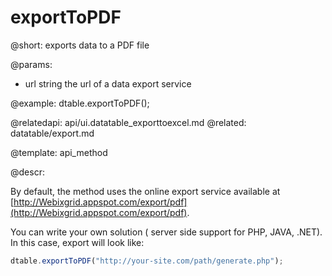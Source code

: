 exportToPDF
=============

@short: exports data to a PDF file


@params:
* url	string		the url of a data export service

@example:
dtable.exportToPDF();

@relatedapi:
	api/ui.datatable_exporttoexcel.md
@related:
	datatable/export.md

@template:	api_method
	
@descr:

By default, the method uses the online export service available at  [http://Webixgrid.appspot.com/export/pdf](http://Webixgrid.appspot.com/export/pdf).

You can write your own solution ( server side support for PHP, JAVA, .NET). In this case, export will look like:

~~~js
dtable.exportToPDF("http://your-site.com/path/generate.php");
~~~